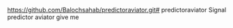 https://github.com/Balochsahab/predictoraviator.git# predictoraviator
Signal predictor aviator give me 
